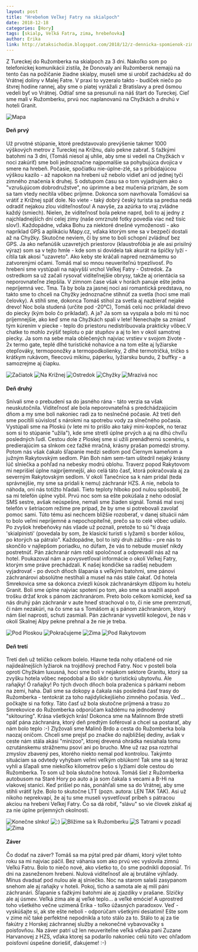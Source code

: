 ```yaml
---
layout: post
title: "Hrebeňom Veľkej Fatry na skialpoch"
date: 2018-12-18
categories: [Hory]
tags: [skialp, Veľká Fatra, zima, hrebeňovka]
author: Erika
link: http://ataksichodim.blogspot.com/2018/12/z-dennicka-spomienok-zimna-hrebenovka.html
---
```


Z Tureckej do Ružomberka na skialpoch za 3 dni. Nakoľko som po telefonickej komunikácii zistila, že Donovaly ani Ružomberok nemajú na tento čas na požičanie žiadne skialpy, museli sme si urobiť zachádzku až do Vrátnej doliny v Malej Fatre. V praxi to vyzeralo takto - budíček niečo po štvrej hodine rannej, aby sme o piatej vyrážali z Bratislavy a pred ôsmou vedeli byť vo Vrátnej. Odtiaľ sme sa presunuli na náš štart do Tureckej. Cieľ sme mali v Ružomberku, prvú noc naplanovanú na Chyžkách a druhú v hoteli Granit.


![Mapa](http://4.bp.blogspot.com/-u93GE3cvygM/W4VMmoYm_fI/AAAAAAAACws/2ICYRzaIYuIHALMaxDrFUMEd0L_YSbgNwCK4BGAYYCw/s1600/GOPR0376.jpg "Mapa")

#### Deň prvý

Už prvotné stúpanie, ktoré predstavovalo prevýšenie takmer 1000 výškových metrov z Tureckej na Krížnu, dalo pekne zabrať. S ťažkými batohmi na 3 dni, (Tomáš niesol aj uhlie, aby sme si vedeli na Chyžkách v noci zakúriť) sme boli jednoznačne najpomalšie sa pohybujúca dvojica v smere na hrebeň. Počasie, spočiatku nie-úplne-zlé, sa s pribúdajúcou výškou kazilo - až napokon na hrebeni už nebolo vidieť ani od jednej tyči zimného značenia k druhej. S odstupom času sa o tom vyjadrujem ako o "vzrušujúcom dobrodružstve", no úprimne a bez mučenia priznám, že som sa tam vtedy necítila vôbec príjmne. Dokonca som navrhovala Tomášovi sa vrátiť z Krížnej späť dole. No viete - taký dobrý český turista sa predsa nedá odradiť nejakou zlou viditeľnosťou! A navyše, za azúrka to vraj zvládne každý (smiech). Nielen, že viditeľnosť bola pekne naprd, boli to aj jedny z najchladnejších dní celej zimy (naše omrznuté fotky povedia viac než tisíc slov!). Každopádne, vďaka Bohu za niektoré dnešné vymoženosti - ako napríklad GPS a aplikáciu Mapy.cz, vďaka ktorým sme sa v bezpečí dostali až na Chyžky. Skutočne neviem, či by sme to boli schopní zvládnuť bez GPS. Ja ako nefanúšik uzavretých priestorov (klaustrofóbia je ale asi prisilný výraz) som sa v tejto hmle - kde som si dovidela tak akurát na špičky lyží - cítila tak akosi "uzavreto". Ako keby ste kráčali napred neznámemu so zatvorenými očami. Tomáš mal so mnou neuveriteľnú trpezlivosť. Po hrebeni sme vystúpali na najvyšší vrchol Veľkej Fatry - Ostredok. Za ostredkom sa už začali rysovať viditeľnejšie obrysy, takže aj orientácia sa neporovnateľne zlepšila. V zimnom čase však v horách panuje ešte jedna nepríjemná vec. Tma. Tá by bola za jasnej noci asi romantická predstava, no takto sme to chceli na Chyžky jednoznačne stihnúť za svetla (hoci sme mali čelovky). A stihli sme, dokonca Tomáš stihol za svetla aj nazbierať nejaké drevo! Noc bola studená (určite pod -20°C), Tomáš celú noc prikladal drevo do piecky (kým bolo čo prikladať). A ja? Ja som sa vyspala a bolo mi tú noc príjemnejšie, ako keď sme na Chyžkách spali v lete! Nenechajte sa zmiasť tým kúrením v piecke - teplo do priestoru nedistribuovala prakticky vôbec.V chatke to mohlo zvýšiť teplotu o pár stupňov a aj to len v okolí samotnej piecky. Ja som na sebe mala oblečených najviac vrstiev v svojom živote - 2x termo gate, teplé dlhé turistické nohavice a na tom ešte aj lyžiarske otepľováky, termoponožky a termopodkolienky, 2 dlhé termotričká, tričko s krátkym rukávom, fleecovú mikinu, páperku, lyžiarsku bundu, 2 buffky - a samozrejme aj čiapku.

![Začiatok](https://2.bp.blogspot.com/-SSJ-hwaM0AE/W4VT6HbhK3I/AAAAAAAACw4/tS7DmGehBuUJuzLkcx8QevZLkd9ricjwQCLcBGAs/s1600/GOPR0387.jpg "Začiatok")
![Na Krížnej](https://1.bp.blogspot.com/-qnvzu3QP5sw/W4VT8Fn6E3I/AAAAAAAACxM/eMXS2uRE2hIE-h_BO9QcDMrdN1GS3MVJwCLcBGAs/s1600/GOPR0408.jpg "Na Krížnej")
![Ostredok](https://3.bp.blogspot.com/-YDEHGTA80qU/W4VT8iKJSbI/AAAAAAAACxQ/81tiqH7Pfmw90knVYFonNpYNB1f_751dACLcBGAs/s1600/GOPR0412.jpg "Ostredok")
![Chyžky](https://1.bp.blogspot.com/-YY52knwG110/W4VT9vJl0sI/AAAAAAAACxY/7E-HVlDnx74hNf9n3jGZNDwD9UrwfdRTQCLcBGAs/s1600/GOPR0423.jpg "Chyžky")
![Mrazivá noc](https://2.bp.blogspot.com/-MoxS0B8xtLg/W4VT996WnCI/AAAAAAAACxc/qjC179O7MDwHpZTT4DxmhlrFBDYgvau2wCLcBGAs/s1600/GOPR0432.jpg "Mrazivá noc")

#### Deň druhý

Snívali sme o prebudení sa do jasného rána - táto verzia sa však neuskutočnila. Viditeľnosť ale bola neporovnateľná s predchádzajúcim dňom a my sme boli nakoniec radi za to neslnečné počasie. Až tretí deň sme pocítili súvislosť s nárokmi na spotrebu vody za slnečného počasia. Vystúpali sme na Ploskú (v lete mi to prišlo ako taký mini-kopček, no teraz som si to stúpanie "užila"), kde sme stretli úplne prvých a aj na dlhú chvíľu posledných ľudí. Cestou dole z Ploskej sme si užili prenádhernú scenériu, s predierajúcim sa slnkom cez ťažké mračná, krásny prašan pomedzi stromy. Potom nás však čakalo šľapanie medzi sedlom pod Čiernym kameňom a južným Rakytovským sedlom. Pán Boh nám sem-tam uštedril nejaký krásny lúč slniečka a pohľad na nebesky modrú oblohu. Traverz popod Rakytovom mi neprišiel úplne najpríjemnejší, ako celá táto časť, ktorá pokračovala aj za severným Rakytovským sedlom. V okolí Tanečnice sa k nám pridal (teda správnejšie, my sme sa pridali k nemu) záchranár HZS. A nie, nebola to náhoda, oni nás totižto hľadali. Tieto teploty hlboko pod nulou spôsobili, že sa mi telefón úplne vybil. Prvú noc som sa ešte pokúšala z neho odoslať SMS sestre, avšak neúspešne, nemali sme žiaden signál. Tomáš mal svoj telefón v šetriacom režime pre prípad, že by sme si potrebovali zavolať pomoc sami. Túto tému asi nechcem bližšie rozoberať, v danej situácii nám to bolo veľmi nepríjemné a nepochopiteľné, prečo sa to celé vôbec udialo. Po zvyšok hrebeňovky nás všade už poznali, pretože to sú "tí dvaja 'skialpinisti' (povedala by som, že klasickí turisti s lyžami) s border kóliou, po ktorých sa pátralo". Každopádne, bol to istý druh zážitku - pre nás to skončilo  v najlepšom poriadku, no dúfam, že vás to nebude musieť nikdy postretnúť. Pán záchranár nám robil spoločnosť a odprevadil nás až na hotel. Poukazoval nám a povysvetľoval informácie o okolí Veľkej Fatry, ktorým sme práve prechádzali. K našej kondičke sa radšej nebudem vyjadrovať - po dvoch dňoch šlapania s veľkými batohmi, sme pánovi záchranárovi absolútne nestíhali a musel na nás stále čakať. Od hotela Smrekovica sme sa dokonca zviezli kúsok záchranárskym džípom ku hotelu Granit. Boli sme úplne najviac spotení po tom, ako sme sa snažili aspoň trošku držať krok s pánom záchranárom. Preto bolo celkom komické, keď sa nás druhý pán záchranár v aute hneď strachoval o to, či nie sme premrznutí, či nám nezakúri, na čo sme sa s Tomášom aj s pánom záchranárom, ktorý nám šiel naprosti, schuti zasmiali. Pán záchranár vysvetlil kolegovi, že nás v okolí Skalnej Alpy pekne prehnal a že nie je treba.

![Pod Ploskou](https://3.bp.blogspot.com/-bufDC1Ouocw/XBjSIJk4hiI/AAAAAAAAC20/6BZTn5GRpqE_L4Fok4bUlOH7sMgmD-6PQCLcBGAs/s1600/GOPR0472.jpg "Pod Ploskou")
![Pokračujeme](https://3.bp.blogspot.com/-Lbr2A-XbrTY/XBjSIJZ87JI/AAAAAAAAC24/87JXAx8p0iEs7W4CXCCjjz13PWkQl9rYwCLcBGAs/s1600/GOPR0481.jpg "Pokračujeme")
![Zima](https://4.bp.blogspot.com/-3SJemyP8hZ4/XBjSKChpklI/AAAAAAAAC3I/Rv7kU3UoqHYl67dVWSj8KI6ocF32UqdrgCLcBGAs/s1600/GOPR0507.jpg "Zima")
![Pod Rakytovom](https://3.bp.blogspot.com/-dg3qNPo_h1o/XBjSKbWwwpI/AAAAAAAAC3M/biuf7R523C84kujk_dnQsAUPWnQue3U5gCLcBGAs/s1600/GOPR0511.jpg "Pod Rakytovom")

#### Deň tretí

Tretí deň už telíčko celkom bolelo. Hlavne teda nohy otlačené od nie najideálnejších lyžiarok na trojdňový prechod Fatry. Noc v posteli bola oproti Chyžkám luxusná, hoci sme boli v nejakom sektore Granitu, ktorý sa zvyšku hotela vôbec nepodobal a šlo skôr o turistickú ubytovňu. Ale raňajky! Ó raňajky! Po tých dvoch dňoch bola praženica s párkami nebom na zemi, haha. Dali sme sa dokopy a čakala nás posledná časť trasy do Ružomberka - tentokrát za toho najidylickejšieho zimného počasia. Veď... počkajte si na fotky. Táto časť už bola skutočne príjmená a trasu zo Smrekovice do Ružomberka odporúčam každému na jednodenný "skitouring". Krása všetkých krás! Dokonca sme na Malinnom Brde stretli opäť pána záchranára, ktorý deň predtým šoféroval a chcel sa postarať, aby nám bolo teplo :-) Zlyžovali sme Malinô Brdo a cesta do Ružomberka bola naozaj oničom. Chceli sme prejsť po značke do najbližšej dediny, avšak v ceste nám stála akási "minizoo", ktorej drevená ohrádka nesiahala tomu ozrutánskemu strážnemu psovi ani po brucho. Mne už raz psa roztrhal zmyslov zbavený pes, ktorého niekto nemal pod kontrolou. Takýmto situáciam sa odvtedy vyhýbam veľmi veľkým oblúkom! Tak sme sa aj teraz vyhli a šľapali sme niekoľko kilometrov pešo s lyžiami dole cestou do Ružomberka. To som už bola skutočne hotová. Tomáš šiel z Ružomberka autobusom na Staré Hory po auto a ja som čakala s vecami a B-Hi na vlakovej stanici. Keď prišiel po nás, ponáhľali sme sa do Vrátnej, aby sme stihli vrátiť lyže. Bolo to skutočne LTT (pozn. autora: LEN TAK TAK). Asi už nikoho neprekvapí, že aj tu sme museli vysvetľovať príbeh s pátracou akciou na hrebeni Veľkej Fatry. Čo sa dá robiť, "slávu" so vie človek získať aj za nie úplne príjemných okolností.

![Konečne slnko!](https://2.bp.blogspot.com/-G1KESuX5cKE/XBjVt3B3iII/AAAAAAAAC30/oosjyulE3Hs3-hsw6hVSak_GmPoXCrMUgCLcBGAs/s1600/GOPR0550.jpg "Konečne slnko!")
![:)](https://1.bp.blogspot.com/-esyaVBy2QY0/XBjVu27CCCI/AAAAAAAAC38/-UvaiZVNdSAh7NTqRifCoR3PhqV8PGSJgCLcBGAs/s1600/GOPR0569.jpg ":)")
![Blížime sa k Ružomberku](https://1.bp.blogspot.com/-J1z-DoPOWvs/XBjVwOdEWHI/AAAAAAAAC4I/qDta8P5ryCc3YvvsBKN2S9IhsivP29lyACLcBGAs/s1600/GOPR0572.jpg "Blížime sa k Ružomberku")
![S Tatrami v pozadí](https://3.bp.blogspot.com/-8LyeZePtwYM/XBjVv2VQLTI/AAAAAAAAC4E/9a-V9j22Dnk2Q5g-Owpmjkfp2yU7folrwCLcBGAs/s1600/GOPR0575.jpg "S Tatrami v pozadí")
![Zima](https://4.bp.blogspot.com/-3SJemyP8hZ4/XBjSKChpklI/AAAAAAAAC3I/Rv7kU3UoqHYl67dVWSj8KI6ocF32UqdrgCLcBGAs/s1600/GOPR0507.jpg "Zima")

#### Záver

Čo dodať na záver? Tomáš sa ma pýtal pred pár dňami, ktorý výlet tohto roku sa mi najviac páčil. Bez váhania som ako prvú vec vyslovila zimnú Veľkú Fatru. Bolo to niečo nové, ako všetko to, čo sme podnikli doposiaľ. Tri dni na zasneženom hrebeni. Nulová viditeľnosť ale aj brutálne výhľady. Mínus dvadsať pod nulou ale aj slniečko. Noc na starom salaši zasypanom snehom ale aj raňajky v hoteli. Pokoj, ticho a samota ale aj milí páni záchranári. Šľapanie s ťažkými batohmi ale aj zjazdíky v prašane. Slzičky ale aj úsmev. Veľká zima ale aj veľké teplo... a veľké emócie! A uprostred toho všetkého večne uzimená Erika - toľko úžasných paradoxov. Veď - vyskúšajte si, ak ste ešte neboli - odporúčam všetkými desiatimi! Ešte som v zime nič také perfektné nepodnikla a toto stálo za to. Stálo to aj za tie fakútry z Horskej záchrannej služby a nekonečné vybavovačky s poisťovňou. Na záver patrí už len neuveriteľne veľká vďaka pani Zuzane Harvanovej z HZS, vďaka ktorej sa podarilo nakoniec celú túto vec ohľadom poisťovní úspešne doriešiť, ďakujeme! :-)
